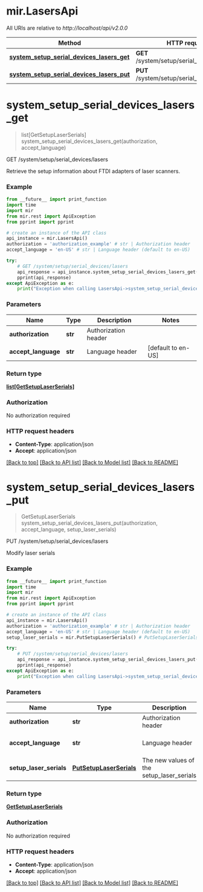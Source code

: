 # mir.LasersApi

All URIs are relative to *http://localhost/api/v2.0.0*

Method | HTTP request | Description
------------- | ------------- | -------------
[**system_setup_serial_devices_lasers_get**](LasersApi.md#system_setup_serial_devices_lasers_get) | **GET** /system/setup/serial_devices/lasers | GET /system/setup/serial_devices/lasers
[**system_setup_serial_devices_lasers_put**](LasersApi.md#system_setup_serial_devices_lasers_put) | **PUT** /system/setup/serial_devices/lasers | PUT /system/setup/serial_devices/lasers


# **system_setup_serial_devices_lasers_get**
> list[GetSetupLaserSerials] system_setup_serial_devices_lasers_get(authorization, accept_language)

GET /system/setup/serial_devices/lasers

Retrieve the setup information about FTDI adapters of laser scanners.

### Example
```python
from __future__ import print_function
import time
import mir
from mir.rest import ApiException
from pprint import pprint

# create an instance of the API class
api_instance = mir.LasersApi()
authorization = 'authorization_example' # str | Authorization header
accept_language = 'en-US' # str | Language header (default to en-US)

try:
    # GET /system/setup/serial_devices/lasers
    api_response = api_instance.system_setup_serial_devices_lasers_get(authorization, accept_language)
    pprint(api_response)
except ApiException as e:
    print("Exception when calling LasersApi->system_setup_serial_devices_lasers_get: %s\n" % e)
```

### Parameters

Name | Type | Description  | Notes
------------- | ------------- | ------------- | -------------
 **authorization** | **str**| Authorization header | 
 **accept_language** | **str**| Language header | [default to en-US]

### Return type

[**list[GetSetupLaserSerials]**](GetSetupLaserSerials.md)

### Authorization

No authorization required

### HTTP request headers

 - **Content-Type**: application/json
 - **Accept**: application/json

[[Back to top]](#) [[Back to API list]](../README.md#documentation-for-api-endpoints) [[Back to Model list]](../README.md#documentation-for-models) [[Back to README]](../README.md)

# **system_setup_serial_devices_lasers_put**
> GetSetupLaserSerials system_setup_serial_devices_lasers_put(authorization, accept_language, setup_laser_serials)

PUT /system/setup/serial_devices/lasers

Modify laser serials

### Example
```python
from __future__ import print_function
import time
import mir
from mir.rest import ApiException
from pprint import pprint

# create an instance of the API class
api_instance = mir.LasersApi()
authorization = 'authorization_example' # str | Authorization header
accept_language = 'en-US' # str | Language header (default to en-US)
setup_laser_serials = mir.PutSetupLaserSerials() # PutSetupLaserSerials | The new values of the setup_laser_serials

try:
    # PUT /system/setup/serial_devices/lasers
    api_response = api_instance.system_setup_serial_devices_lasers_put(authorization, accept_language, setup_laser_serials)
    pprint(api_response)
except ApiException as e:
    print("Exception when calling LasersApi->system_setup_serial_devices_lasers_put: %s\n" % e)
```

### Parameters

Name | Type | Description  | Notes
------------- | ------------- | ------------- | -------------
 **authorization** | **str**| Authorization header | 
 **accept_language** | **str**| Language header | [default to en-US]
 **setup_laser_serials** | [**PutSetupLaserSerials**](PutSetupLaserSerials.md)| The new values of the setup_laser_serials | 

### Return type

[**GetSetupLaserSerials**](GetSetupLaserSerials.md)

### Authorization

No authorization required

### HTTP request headers

 - **Content-Type**: application/json
 - **Accept**: application/json

[[Back to top]](#) [[Back to API list]](../README.md#documentation-for-api-endpoints) [[Back to Model list]](../README.md#documentation-for-models) [[Back to README]](../README.md)

